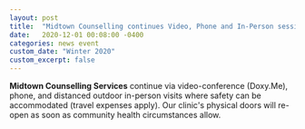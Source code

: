 ```yaml
---
layout: post
title:  "Midtown Counselling continues Video, Phone and In-Person sessions"
date:   2020-12-01 00:08:00 -0400
categories: news event
custom_date: "Winter 2020"
custom_excerpt: false
---
```


**Midtown Counselling Services** continue via video-conference (Doxy.Me), phone, and distanced outdoor in-person visits where safety can be accommodated (travel expenses apply). Our clinic's physical doors will re-open as soon as community health circumstances allow.
